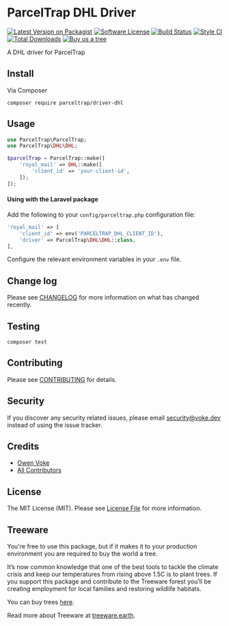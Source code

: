 # ParcelTrap DHL Driver

[![Latest Version on Packagist][ico-version]][link-packagist]
[![Software License][ico-license]](LICENSE.md)
[![Build Status][ico-github-actions]][link-github-actions]
[![Style CI][ico-styleci]][link-styleci]
[![Total Downloads][ico-downloads]][link-downloads]
[![Buy us a tree][ico-treeware-gifting]][link-treeware-gifting]

A DHL driver for ParcelTrap

## Install

Via Composer

```shell
composer require parceltrap/driver-dhl
```

## Usage

```php
use ParcelTrap\ParcelTrap;
use ParcelTrap\DHL\DHL;

$parcelTrap = ParcelTrap::make([
    'royal_mail' => DHL::make([
        'client_id' => 'your-client-id',
    ]);
]);
```

#### Using with the Laravel package

Add the following to your `config/parceltrap.php` configuration file:

```php
'royal_mail' => [
    'client_id' => env('PARCELTRAP_DHL_CLIENT_ID'),
    'driver' => ParcelTrap\DHL\DHL::class,
],
```

Configure the relevant environment variables in your `.env` file.

## Change log

Please see [CHANGELOG](CHANGELOG.md) for more information on what has changed recently.

## Testing

```shell
composer test
```

## Contributing

Please see [CONTRIBUTING](.github/CONTRIBUTING.md) for details.

## Security

If you discover any security related issues, please email security@voke.dev instead of using the issue tracker.

## Credits

- [Owen Voke][link-author]
- [All Contributors][link-contributors]

## License

The MIT License (MIT). Please see [License File](LICENSE.md) for more information.

## Treeware

You're free to use this package, but if it makes it to your production environment you are required to buy the world a tree.

It’s now common knowledge that one of the best tools to tackle the climate crisis and keep our temperatures from rising above 1.5C is to plant trees. If you support this package and contribute to the Treeware forest you’ll be creating employment for local families and restoring wildlife habitats.

You can buy trees [here][link-treeware-gifting].

Read more about Treeware at [treeware.earth][link-treeware].

[ico-version]: https://img.shields.io/packagist/v/parceltrap/driver-dhl.svg?style=flat-square
[ico-license]: https://img.shields.io/badge/license-MIT-brightgreen.svg?style=flat-square
[ico-github-actions]: https://img.shields.io/github/workflow/status/parceltrap/driver-dhl/Tests.svg?style=flat-square
[ico-styleci]: https://styleci.io/repos/457523588/shield
[ico-downloads]: https://img.shields.io/packagist/dt/parceltrap/driver-dhl.svg?style=flat-square
[ico-treeware-gifting]: https://img.shields.io/badge/Treeware-%F0%9F%8C%B3-lightgreen?style=flat-square

[link-packagist]: https://packagist.org/packages/parceltrap/driver-dhl
[link-github-actions]: https://github.com/parceltrap/driver-dhl/actions
[link-styleci]: https://styleci.io/repos/457523588
[link-downloads]: https://packagist.org/packages/parceltrap/driver-dhl
[link-treeware]: https://treeware.earth
[link-treeware-gifting]: https://ecologi.com/owenvoke?gift-trees
[link-author]: https://github.com/owenvoke
[link-contributors]: ../../contributors
